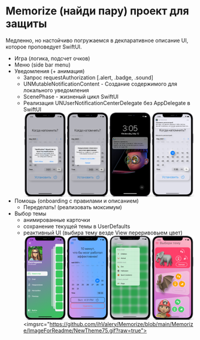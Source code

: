 # Memorize (найди пару) проект для защиты
Медленно, но настойчиво погружаемся в декларативное описание UI, которое проповедует SwiftUI.

- Игра (логика, подсчет очков)
- Меню (side bar menu)
- Уведомления (+ анимация)
    - Запрос requestAuthorization [.alert, .badge, .sound]
    - UNMutableNotificationContent - Создание содержимого для локального уведомления
    - ScenePhase - жизненый цикл SwiftUI
    - Реализация UNUserNotificationCenterDelegate без AppDelegate в SwiftUI
    <img src="https://github.com/ihValery/Notification/blob/main/Notification.png?raw=true"></a>
- Помощь (onboarding с правилами и описанием)
    - Переделать! (реализовать моксимум)
- Выбор темы
    - анимированные карточки
    - сохранение текущей темы в UserDefaults
    - реактивный UI (выбира тему везде View переривовыем цвет)
    <img src="https://github.com/ihValery/Memorize/blob/main/Memorize/ImageForReadme/previewApp.png?raw=true"></a> <imgsrc="https://github.com/ihValery/Memorize/blob/main/Memorize/ImageForReadme/NewTheme75.gif?raw=true"></a>
